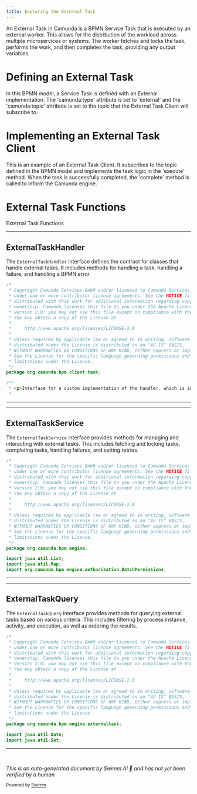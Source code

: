 ```yaml
---
title: Exploring the External Task
---
```

An External Task in Camunda is a BPMN Service Task that is executed by an external worker. This allows for the distribution of the workload across multiple microservices or systems. The worker fetches and locks the task, performs the work, and then completes the task, providing any output variables.

# Defining an External Task

In this BPMN model, a Service Task is defined with an External implementation. The 'camunda:type' attribute is set to 'external' and the 'camunda:topic' attribute is set to the topic that the External Task Client will subscribe to.

# Implementing an External Task Client

This is an example of an External Task Client. It subscribes to the topic defined in the BPMN model and implements the task logic in the 'execute' method. When the task is successfully completed, the 'complete' method is called to inform the Camunda engine.

# External Task Functions

External Task Functions

<SwmSnippet path="/clients/java/client/src/main/java/org/camunda/bpm/client/task/ExternalTaskHandler.java" line="1">

---

## ExternalTaskHandler

The `ExternalTaskHandler` interface defines the contract for classes that handle external tasks. It includes methods for handling a task, handling a failure, and handling a BPMN error.

```java
/*
 * Copyright Camunda Services GmbH and/or licensed to Camunda Services GmbH
 * under one or more contributor license agreements. See the NOTICE file
 * distributed with this work for additional information regarding copyright
 * ownership. Camunda licenses this file to you under the Apache License,
 * Version 2.0; you may not use this file except in compliance with the License.
 * You may obtain a copy of the License at
 *
 *     http://www.apache.org/licenses/LICENSE-2.0
 *
 * Unless required by applicable law or agreed to in writing, software
 * distributed under the License is distributed on an "AS IS" BASIS,
 * WITHOUT WARRANTIES OR CONDITIONS OF ANY KIND, either express or implied.
 * See the License for the specific language governing permissions and
 * limitations under the License.
 */
package org.camunda.bpm.client.task;

/**
 * <p>Interface for a custom implementation of the handler, which is invoked for each fetched and locked task</p>
 *
```

---

</SwmSnippet>

<SwmSnippet path="/engine/src/main/java/org/camunda/bpm/engine/ExternalTaskService.java" line="1">

---

## ExternalTaskService

The `ExternalTaskService` interface provides methods for managing and interacting with external tasks. This includes fetching and locking tasks, completing tasks, handling failures, and setting retries.

```java
/*
 * Copyright Camunda Services GmbH and/or licensed to Camunda Services GmbH
 * under one or more contributor license agreements. See the NOTICE file
 * distributed with this work for additional information regarding copyright
 * ownership. Camunda licenses this file to you under the Apache License,
 * Version 2.0; you may not use this file except in compliance with the License.
 * You may obtain a copy of the License at
 *
 *     http://www.apache.org/licenses/LICENSE-2.0
 *
 * Unless required by applicable law or agreed to in writing, software
 * distributed under the License is distributed on an "AS IS" BASIS,
 * WITHOUT WARRANTIES OR CONDITIONS OF ANY KIND, either express or implied.
 * See the License for the specific language governing permissions and
 * limitations under the License.
 */
package org.camunda.bpm.engine;

import java.util.List;
import java.util.Map;
import org.camunda.bpm.engine.authorization.BatchPermissions;
```

---

</SwmSnippet>

<SwmSnippet path="/engine/src/main/java/org/camunda/bpm/engine/externaltask/ExternalTaskQuery.java" line="1">

---

## ExternalTaskQuery

The `ExternalTaskQuery` interface provides methods for querying external tasks based on various criteria. This includes filtering by process instance, activity, and execution, as well as ordering the results.

```java
/*
 * Copyright Camunda Services GmbH and/or licensed to Camunda Services GmbH
 * under one or more contributor license agreements. See the NOTICE file
 * distributed with this work for additional information regarding copyright
 * ownership. Camunda licenses this file to you under the Apache License,
 * Version 2.0; you may not use this file except in compliance with the License.
 * You may obtain a copy of the License at
 *
 *     http://www.apache.org/licenses/LICENSE-2.0
 *
 * Unless required by applicable law or agreed to in writing, software
 * distributed under the License is distributed on an "AS IS" BASIS,
 * WITHOUT WARRANTIES OR CONDITIONS OF ANY KIND, either express or implied.
 * See the License for the specific language governing permissions and
 * limitations under the License.
 */
package org.camunda.bpm.engine.externaltask;

import java.util.Date;
import java.util.Set;

```

---

</SwmSnippet>

&nbsp;

*This is an auto-generated document by Swimm AI 🌊 and has not yet been verified by a human*

<SwmMeta version="3.0.0" repo-id="Z2l0aHViJTNBJTNBQ2l0aS1jYW11bmRhJTNBJTNBZ2lsYWRuYXZvdA==" repo-name="Citi-camunda" doc-type="overview"><sup>Powered by [Swimm](/)</sup></SwmMeta>
